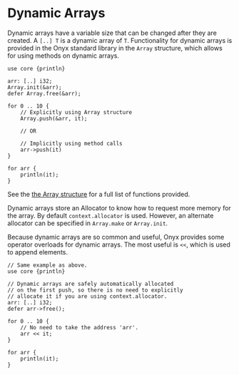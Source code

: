 # Dynamic Arrays
Dynamic arrays have a variable size that can be changed after they are created. A `[..] T` is a dynamic array of `T`. Functionality for dynamic arrays is provided in the Onyx standard library in the `Array` structure, which allows for using methods on dynamic arrays.
```onyx
use core {println}

arr: [..] i32;
Array.init(&arr);
defer Array.free(&arr);

for 0 .. 10 {
    // Explicitly using Array structure
	Array.push(&arr, it);

    // OR

    // Implicitly using method calls
    arr->push(it)
}

for arr {
	println(it);
}
```
See the [the Array structure](https://docs.onyxlang.io/packages/builtin.html#Array) for a full list of functions provided.

Dynamic arrays store an Allocator to know how to request more memory for the array. By default `context.allocator` is used. However, an alternate allocator can be specified in `Array.make` or `Array.init`.

Because dynamic arrays are so common and useful, Onyx provides some operator overloads for dynamic arrays. The most useful is `<<`, which is used to append elements.
```onyx
// Same example as above.
use core {println}

// Dynamic arrays are safely automatically allocated
// on the first push, so there is no need to explicitly
// allocate it if you are using context.allocator.
arr: [..] i32;
defer arr->free();

for 0 .. 10 {
	// No need to take the address 'arr'.
	arr << it;
}

for arr {
	println(it);
}
```

